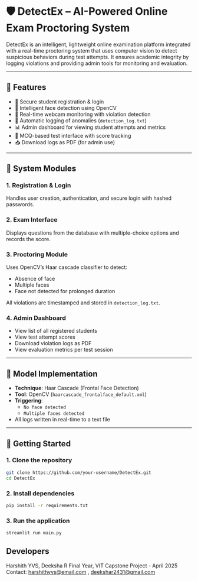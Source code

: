 # 🛡️ DetectEx – AI-Powered Online Exam Proctoring System

DetectEx is an intelligent, lightweight online examination platform integrated with a real-time proctoring system that uses computer vision to detect suspicious behaviors during test attempts. It ensures academic integrity by logging violations and providing admin tools for monitoring and evaluation.

---

## 📌 Features

- 🔐 Secure student registration & login  
- 🧠 Intelligent face detection using OpenCV  
- 🎥 Real-time webcam monitoring with violation detection  
- 📄 Automatic logging of anomalies (`detection_log.txt`)  
- 📊 Admin dashboard for viewing student attempts and metrics  
- 📝 MCQ-based test interface with score tracking  
- 📥 Download logs as PDF (for admin use)  

---

## 🧩 System Modules

### 1. **Registration & Login**
Handles user creation, authentication, and secure login with hashed passwords.

### 2. **Exam Interface**
Displays questions from the database with multiple-choice options and records the score.

### 3. **Proctoring Module**
Uses OpenCV’s Haar cascade classifier to detect:
- Absence of face
- Multiple faces
- Face not detected for prolonged duration

All violations are timestamped and stored in `detection_log.txt`.

### 4. **Admin Dashboard**
- View list of all registered students  
- View test attempt scores  
- Download violation logs as PDF  
- View evaluation metrics per test session  

---

## 🧠 Model Implementation

- **Technique**: Haar Cascade (Frontal Face Detection)
- **Tool**: OpenCV (`haarcascade_frontalface_default.xml`)
- **Triggering**:
  - `No face detected`
  - `Multiple faces detected`
- All logs written in real-time to a text file

---

## 🚀 Getting Started

### 1. Clone the repository
```bash
git clone https://github.com/your-username/DetectEx.git
cd DetectEx
```
### 2. Install dependencies
```bash
pip install -r requirements.txt
```
### 3. Run the application
```bash
streamlit run main.py
```

## Developers

Harshith YVS, Deeksha R
Final Year, VIT
Capstone Project - April 2025
Contact: <harshithyvs@email.com> , <deekshar2431@gmail.com>

